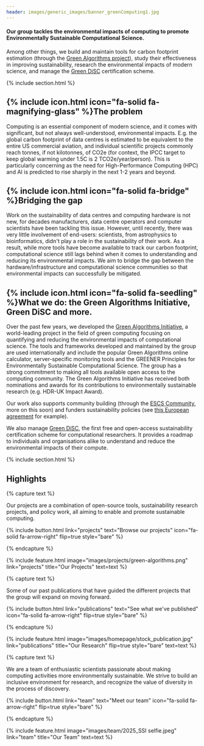 ```yaml
---
header: images/generic_images/banner_greenComputing1.jpg
---
```


<!-- TODO find a logo -->
<!-- TODO fix bug with Bluesky logo -->

#### Our group tackles the environmental impacts of computing to promote Environmentally Sustainable Computational Science.

Among other things, we build and maintain tools for carbon footprint estimation (through the [Green Algorithms project](https://www.green-algorithms.org)), study their effectiveness in improving sustainability, research the environmental impacts of modern science, and manage the [Green DiSC](https://www.software.ac.uk/GreenDiSC) certification scheme.

<!-- {% capture recruit %}
__We are recruiting now!__ Check out the open positions [here](join).
{% endcapture %} -->
<!-- 
{%
  include alert.html
  type="recruiting"
  content=recruit
%} -->

{% include section.html %}

## {% include icon.html icon="fa-solid fa-magnifying-glass" %}The problem

Computing is an essential component of modern science, and it comes with significant, but not always well-understood, environmental impacts. E.g. the global carbon footprint of data centres is estimated to be equivalent to the entire US commercial aviation, and individual scientific projects commonly reach tonnes, if not kilotonnes, of CO2e (for context, the IPCC target to keep global warming under 1.5C is 2 TCO2e/year/person). This is particularly concerning as the need for High-Performance Computing (HPC) and AI is predicted to rise sharply in the next 1-2 years and beyond.

## {% include icon.html icon="fa-solid fa-bridge" %}Bridging the gap

Work on the sustainability of data centres and computing hardware is not new, for decades manufacturers, data centre operators and computer scientists have been tackling this issue. However, until recently, there was very little involvement of end-users: scientists, from astrophysics to bioinformatics, didn't play a role in the sustainability of their work. As a result, while more tools have become available to track our carbon footprint, computational science still lags behind when it comes to understanding and reducing its environmental impacts. We aim to bridge the gap between the hardware/infrastructure and computational science communities so that environmental impacts can successfully be mitigated.

## {% include icon.html icon="fa-solid fa-seedling" %}What we do: the Green Algorithms Initiative, Green DiSC and more.

Over the past few years, we developed the [Green Algorithms Initiative](https://www.green-algorithms.org), a world-leading project in the field of green computing focusing on quantifying and reducing the environmental impacts of computational science. The tools and frameworks developed and maintained by the group are used internationally and include the popular Green Algorithms online calculator, server-specific monitoring tools and the GREENER Principles for Environmentally Sustainable Computational Science. The group has a strong commitment to making all tools available open access to the computing community. The Green Algorithms Initiative has received both nominations and awards for its contributions to environmentally sustainable research (e.g. HDR-UK Impact Award).

Our work also supports community building (through the [ESCS Community](https://www.escs-community.org), more on this soon) and funders sustainability policies (see [this European agreement](https://www.embo.org/press-releases/european-funders-and-organizations-partner-to-promote-sustainable-research/) for example).

We also manage [Green DiSC](https://www.software.ac.uk/GreenDiSC), the first free and open-access sustainability certification scheme for computational researchers. It provides a roadmap to individuals and organisations alike to understand and reduce the environmental impacts of their compute.



{% include section.html %}

## Highlights

<!-- Feature 1 -->

{% capture text %}

Our projects are a combination of open-source tools, sustainability research projects, and policy work, all aiming to enable and promote sustainable computing.

{%
  include button.html
  link="projects"
  text="Browse our projects"
  icon="fa-solid fa-arrow-right"
  flip=true
  style="bare"
%}

{% endcapture %}

{%
  include feature.html
  image="images/projects/green-algorithms.png"
  link="projects"
  title="Our Projects"
  text=text
%}

<!-- Feature 2 -->

{% capture text %}

Some of our past publications that have guided the different projects that the group will expand on moving forward.

{%
  include button.html
  link="publications"
  text="See what we've published"
  icon="fa-solid fa-arrow-right"
  flip=true
  style="bare"
%}

{% endcapture %}

{%
  include feature.html
  image="images/homepage/stock_publication.jpg"
  link="publications"
  title="Our Research"
  flip=true
  style="bare"
  text=text
%}

<!-- Feature 3 -->

{% capture text %}

We are a team of enthusiastic scientists passionate about making computing activities more environmentally sustainable. We strive to build an inclusive environment for research, and recognize the value of diversity in the process of discovery.

{%
  include button.html
  link="team"
  text="Meet our team"
  icon="fa-solid fa-arrow-right"
  flip=true
  style="bare"
%}

{% endcapture %}

{%
  include feature.html
  image="images/team/2025_SSI selfie.jpeg"
  link="team"
  title="Our Team"
  text=text
%} 
